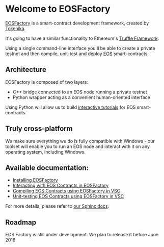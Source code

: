 # Welcome to EOSFactory

[EOSFactory](http://eosfactory.io/) is a smart-contract development framework, created by [Tokenika](https://tokenika.io).

It's going to have a similar functionality to Ethereum's [Truffle Framework](http://truffleframework.com/).

Using a single command-line interface you'll be able to create a private testnet and then compile, unit-test and deploy [EOS](https://eos.io/) smart-contracts.

## Architecture

EOSFactory is composed of two layers:
- C++ bridge connected to an EOS node running a private testnet
- Python wrapper acting as a convenient human-oriented interface

Using Python will allow us to build [interactive tutorials](http://eosfactory.io/sphinx/html/) for EOS smart-contracts.

## Truly cross-platform

We make sure everything we do is fully compatible with Windows - our toolset will enable you to run an EOS node and interact with it on any operating system, including Windows.

## Available documentation:

* [Installing EOSFactory](https://github.com/tokenika/eosfactory/blob/master/pyteos/docs/source/01.InstallingEOSFactory.md)
* [Interacting with EOS Contracts in EOSFactory](https://github.com/tokenika/eosfactory/blob/master/pyteos/docs/source/02.InteractingWithEOSContractsInEOSFactory.md)
* [Compiling EOS Contracts using EOSFactory in VSC](https://github.com/tokenika/eosfactory/blob/master/pyteos/docs/source/03.CompilingEOSContractsUsingEOSFactoryInVSC.md)
* [Unit-testing EOS Contracts using EOSFactory in VSC](https://github.com/tokenika/eosfactory/blob/master/pyteos/docs/source/04.UnitTestingEOSContractsUsingEOSFactoryInVSC.md)

For more details, please refer to [our Sphinx docs](http://eosfactory.io/sphinx/html/#python-documentation).

## Roadmap

EOS Factory is still under development. We plan to release it before June 2018.


